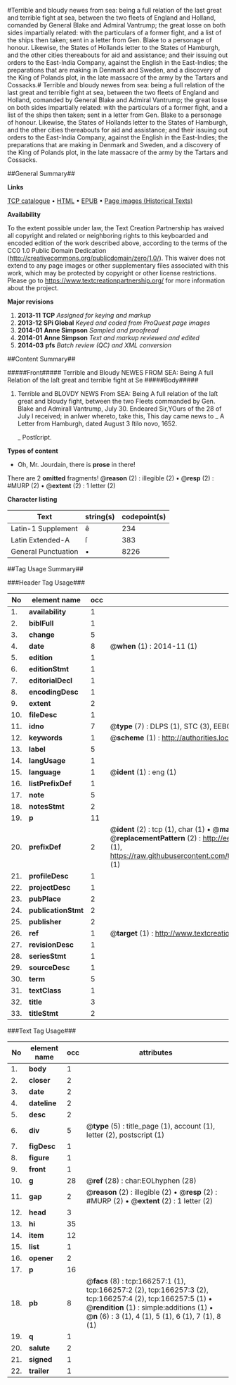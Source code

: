 #Terrible and bloudy newes from sea: being a full relation of the last great and terrible fight at sea, between the two fleets of England and Holland, comanded by General Blake and Admiral Vantrump; the great losse on both sides impartially related: with the particulars of a former fight, and a list of the ships then taken; sent in a letter from Gen. Blake to a personage of honour. Likewise, the States of Hollands letter to the States of Hamburgh, and the other cities thereabouts for aid and assistance; and their issuing out orders to the East-India Company, against the English in the East-Indies; the preparations that are making in Denmark and Sweden, and a discovery of the King of Polands plot, in the late massacre of the army by the Tartars and Cossacks.#
Terrible and bloudy newes from sea: being a full relation of the last great and terrible fight at sea, between the two fleets of England and Holland, comanded by General Blake and Admiral Vantrump; the great losse on both sides impartially related: with the particulars of a former fight, and a list of the ships then taken; sent in a letter from Gen. Blake to a personage of honour. Likewise, the States of Hollands letter to the States of Hamburgh, and the other cities thereabouts for aid and assistance; and their issuing out orders to the East-India Company, against the English in the East-Indies; the preparations that are making in Denmark and Sweden, and a discovery of the King of Polands plot, in the late massacre of the army by the Tartars and Cossacks.

##General Summary##

**Links**

[TCP catalogue](http://www.ota.ox.ac.uk/tcp/)  • 
[HTML](http://tei.it.ox.ac.uk/tcp/Texts-HTML/free/A95/A95640.html)  • 
[EPUB](http://tei.it.ox.ac.uk/tcp/Texts-EPUB/free/A95/A95640.epub) • 
[Page images (Historical Texts)](https://historicaltexts.jisc.ac.uk/eebo-99866250e)

**Availability**

To the extent possible under law, the Text Creation Partnership has waived all copyright and related or neighboring rights to this keyboarded and encoded edition of the work described above, according to the terms of the CC0 1.0 Public Domain Dedication (http://creativecommons.org/publicdomain/zero/1.0/). This waiver does not extend to any page images or other supplementary files associated with this work, which may be protected by copyright or other license restrictions. Please go to https://www.textcreationpartnership.org/ for more information about the project.

**Major revisions**

1. __2013-11__ __TCP__ *Assigned for keying and markup*
1. __2013-12__ __SPi Global__ *Keyed and coded from ProQuest page images*
1. __2014-01__ __Anne Simpson__ *Sampled and proofread*
1. __2014-01__ __Anne Simpson__ *Text and markup reviewed and edited*
1. __2014-03__ __pfs__ *Batch review (QC) and XML conversion*

##Content Summary##

#####Front#####
Terrible and Bloudy NEWES FROM SEA: Being A full Relation of the laſt great and terrible fight at Se
#####Body#####

1. Terrible and BLOVDY NEWS From SEA: Being A full relation of the laſt great and bloudy fight, between the two Fleets commanded by Gen. Blake and Admirall Vantrump, July 30.
Endeared Sir,YOurs of the 28 of July I received; in anſwer whereto, take this, This day came news to
    _ A Letter from Hamburgh, dated August 3 ſtilo novo, 1652.

    _ Postſcript.

**Types of content**

  * Oh, Mr. Jourdain, there is **prose** in there!

There are 2 **omitted** fragments! 
 @__reason__ (2) : illegible (2)  •  @__resp__ (2) : #MURP (2)  •  @__extent__ (2) : 1 letter (2)

**Character listing**


|Text|string(s)|codepoint(s)|
|---|---|---|
|Latin-1 Supplement|ê|234|
|Latin Extended-A|ſ|383|
|General Punctuation|•|8226|

##Tag Usage Summary##

###Header Tag Usage###

|No|element name|occ|attributes|
|---|---|---|---|
|1.|__availability__|1||
|2.|__biblFull__|1||
|3.|__change__|5||
|4.|__date__|8| @__when__ (1) : 2014-11 (1)|
|5.|__edition__|1||
|6.|__editionStmt__|1||
|7.|__editorialDecl__|1||
|8.|__encodingDesc__|1||
|9.|__extent__|2||
|10.|__fileDesc__|1||
|11.|__idno__|7| @__type__ (7) : DLPS (1), STC (3), EEBO-CITATION (1), PROQUEST (1), VID (1)|
|12.|__keywords__|1| @__scheme__ (1) : http://authorities.loc.gov/ (1)|
|13.|__label__|5||
|14.|__langUsage__|1||
|15.|__language__|1| @__ident__ (1) : eng (1)|
|16.|__listPrefixDef__|1||
|17.|__note__|5||
|18.|__notesStmt__|2||
|19.|__p__|11||
|20.|__prefixDef__|2| @__ident__ (2) : tcp (1), char (1)  •  @__matchPattern__ (2) : ([0-9\-]+):([0-9IVX]+) (1), (.+) (1)  •  @__replacementPattern__ (2) : http://eebo.chadwyck.com/downloadtiff?vid=$1&page=$2 (1), https://raw.githubusercontent.com/textcreationpartnership/Texts/master/tcpchars.xml#$1 (1)|
|21.|__profileDesc__|1||
|22.|__projectDesc__|1||
|23.|__pubPlace__|2||
|24.|__publicationStmt__|2||
|25.|__publisher__|2||
|26.|__ref__|1| @__target__ (1) : http://www.textcreationpartnership.org/docs/. (1)|
|27.|__revisionDesc__|1||
|28.|__seriesStmt__|1||
|29.|__sourceDesc__|1||
|30.|__term__|5||
|31.|__textClass__|1||
|32.|__title__|3||
|33.|__titleStmt__|2||


###Text Tag Usage###

|No|element name|occ|attributes|
|---|---|---|---|
|1.|__body__|1||
|2.|__closer__|2||
|3.|__date__|2||
|4.|__dateline__|2||
|5.|__desc__|2||
|6.|__div__|5| @__type__ (5) : title_page (1), account (1), letter (2), postscript (1)|
|7.|__figDesc__|1||
|8.|__figure__|1||
|9.|__front__|1||
|10.|__g__|28| @__ref__ (28) : char:EOLhyphen (28)|
|11.|__gap__|2| @__reason__ (2) : illegible (2)  •  @__resp__ (2) : #MURP (2)  •  @__extent__ (2) : 1 letter (2)|
|12.|__head__|3||
|13.|__hi__|35||
|14.|__item__|12||
|15.|__list__|1||
|16.|__opener__|2||
|17.|__p__|16||
|18.|__pb__|8| @__facs__ (8) : tcp:166257:1 (1), tcp:166257:2 (2), tcp:166257:3 (2), tcp:166257:4 (2), tcp:166257:5 (1)  •  @__rendition__ (1) : simple:additions (1)  •  @__n__ (6) : 3 (1), 4 (1), 5 (1), 6 (1), 7 (1), 8 (1)|
|19.|__q__|1||
|20.|__salute__|2||
|21.|__signed__|1||
|22.|__trailer__|1||
